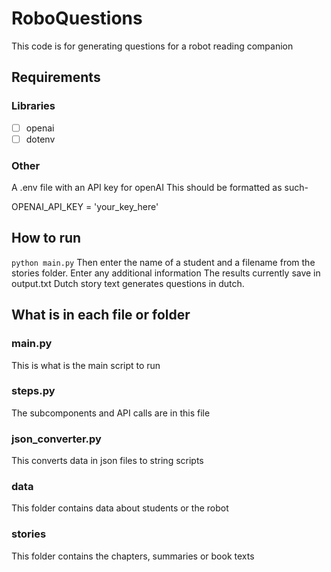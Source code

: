 # RoboQuestions

This code is for generating questions for a robot reading companion
## Requirements
### Libraries
- [ ] openai
- [ ] dotenv
### Other
A .env file with an API key for openAI
This should be formatted as such-

OPENAI_API_KEY = 'your_key_here'

## How to run
 `python main.py`
 Then enter the name of a student and a filename from the stories folder.
 Enter any additional information
 The results currently save in output.txt
 Dutch story text generates questions in dutch.

## What is in each file or folder
### main.py
This is what is the main script to run

### steps.py
The subcomponents and API calls are in this file

### json_converter.py
This converts data in json files to string scripts

### data
This folder contains data about students or the robot

### stories
This folder contains the chapters, summaries or book texts
